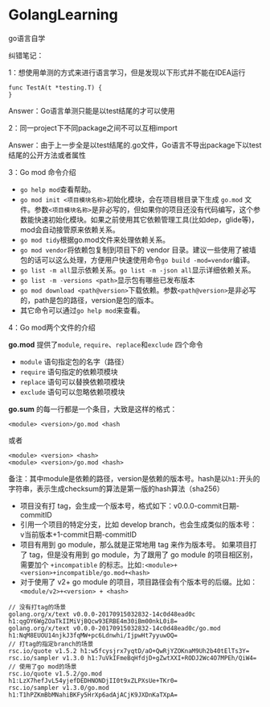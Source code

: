 # GolangLearning
go语言自学



纠错笔记：

1：想使用单测的方式来进行语言学习，但是发现以下形式并不能在IDEA运行

```
func TestA(t *testing.T) {
}
```

Answer：Go语言单测只能是以test结尾的才可以使用



2：同一project下不同package之间不可以互相import

Answer：由于上一步全是以test结尾的.go文件，Go语言不导出package下以test结尾的公开方法或者属性



3：Go mod 命令介绍

- `go help mod`查看帮助。
- `go mod init <项目模块名称>`初始化模块，会在项目根目录下生成 `go.mod` 文件。参数`<项目模块名称>`是非必写的，但如果你的项目还没有代码编写，这个参数能快速初始化模块。如果之前使用其它依赖管理工具(比如dep，glide等)，mod会自动接管原来依赖关系。
- `go mod tidy`根据go.mod文件来处理依赖关系。
- `go mod vendor`将依赖包复制到项目下的 vendor 目录。建议一些使用了被墙包的话可以这么处理，方便用户快速使用命令`go build -mod=vendor`编译。
- `go list -m all`显示依赖关系。`go list -m -json all`显示详细依赖关系。
- `go list -m -versions <path>`显示包有哪些已发布版本
- `go mod download <path@version>`下载依赖。参数`<path@version>`是非必写的，path是包的路径，version是包的版本。
- 其它命令可以通过`go help mod`来查看。



4：Go mod两个文件的介绍

**go.mod** 提供了`module`, `require`、`replace`和`exclude` 四个命令

- `module` 语句指定包的名字（路径）
- `require` 语句指定的依赖项模块
- `replace` 语句可以替换依赖项模块
- `exclude` 语句可以忽略依赖项模块

**go.sum** 的每一行都是一个条目，大致是这样的格式：

```shell
<module> <version>/go.mod <hash
```

或者

```shell
<module> <version> <hash>
<module> <version>/go.mod <hash>
```

备注：其中module是依赖的路径，version是依赖的版本号。hash是以`h1:`开头的字符串，表示生成checksum的算法是第一版的hash算法（sha256）

- 项目没有打 tag，会生成一个版本号，格式如下：v0.0.0-commit日期-commitID 
- 引用一个项目的特定分支，比如 develop branch，也会生成类似的版本号： v当前版本+1-commit日期-commitID
- 项目有用到 go module，那么就是正常地用 tag 来作为版本号。 如果项目打了 tag，但是没有用到 go module，为了跟用了 go module 的项目相区别，需要加个 `+incompatible` 的标志。比如`:<module>+<version>+incompatible/go.mod+<hash>`
- 对于使用了 v2+ go module 的项目，项目路径会有个版本号的后缀。比如： `<module/v2>+<version> + <hash>`

```shell
// 没有打tag的场景
golang.org/x/text v0.0.0-20170915032832-14c0d48ead0c h1:qgOY6WgZOaTkIIMiVjBQcw93ERBE4m30iBm00nkL0i8=
golang.org/x/text v0.0.0-20170915032832-14c0d48ead0c/go.mod h1:NqM8EUOU14njkJ3fqMW+pc6Ldnwhi/IjpwHt7yyuwOQ=
// 打tag的指定branch的场景
rsc.io/quote v1.5.2 h1:w5fcysjrx7yqtD/aO+QwRjYZOKnaM9Uh2b40tElTs3Y=
rsc.io/sampler v1.3.0 h1:7uVkIFmeBqHfdjD+gZwtXXI+RODJ2Wc4O7MPEh/QiW4=
// 使用了go mod的场景
rsc.io/quote v1.5.2/go.mod h1:LzX7hefJvL54yjefDEDHNONDjII0t9xZLPXsUe+TKr0=
rsc.io/sampler v1.3.0/go.mod h1:T1hPZKmBbMNahiBKFy5HrXp6adAjACjK9JXDnKaTXpA=
```
